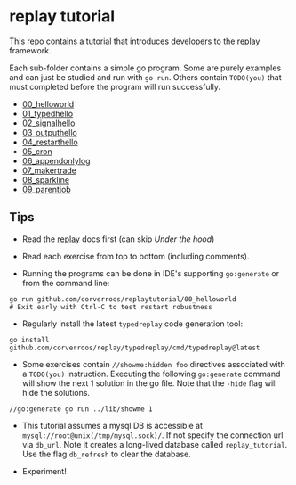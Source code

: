 # replay tutorial

This repo contains a tutorial that introduces developers to the [replay](https://github.com/corverroos/replay) framework.

Each sub-folder contains a simple go program. Some are purely examples and can just be studied and run with `go run`. 
Others contain `TODO(you)` that must completed before the program will run successfully.

- [00_helloworld](./00_helloworld/main.go) 
- [01_typedhello](./01_typedhello/main.go) 
- [02_signalhello](./02_signalhello/main.go) 
- [03_outputhello](./03_outputhello/main.go) 
- [04_restarthello](./04_restarthello/main.go) 
- [05_cron](./05_cron/main.go) 
- [06_appendonlylog](./06_appendonlylog/main.go) 
- [07_makertrade](./07_makertrade/main.go) 
- [08_sparkline](./08_sparkline/main.go) 
- [09_parentjob](./09_parentjob/main.go) 

## Tips
- Read the [replay](https://github.com/corverroos/replay) docs first (can skip *Under the hood*)

- Read each exercise from top to bottom (including comments).

- Running the programs can be done in IDE's supporting `go:generate` or from the command line:
```
go run github.com/corverroos/replaytutorial/00_helloworld
# Exit early with Ctrl-C to test restart robustness
```

- Regularly install the latest `typedreplay` code generation tool:
```
go install github.com/corverroos/replay/typedreplay/cmd/typedreplay@latest
```

- Some exercises contain `//showme:hidden foo` directives associated with a `TODO(you)` instruction. 
Executing the following `go:generate` command will show the next 1 solution in the go file. 
Note that the `-hide` flag will hide the solutions.
```
//go:generate go run ../lib/showme 1 
``` 

- This tutorial assumes a mysql DB is accessible at `mysql://root@unix(/tmp/mysql.sock)/`. 
If not specify the connection url via `db_url`. Note it creates a long-lived 
database called `replay_tutorial`. Use the flag `db_refresh` to clear the database.

- Experiment!

